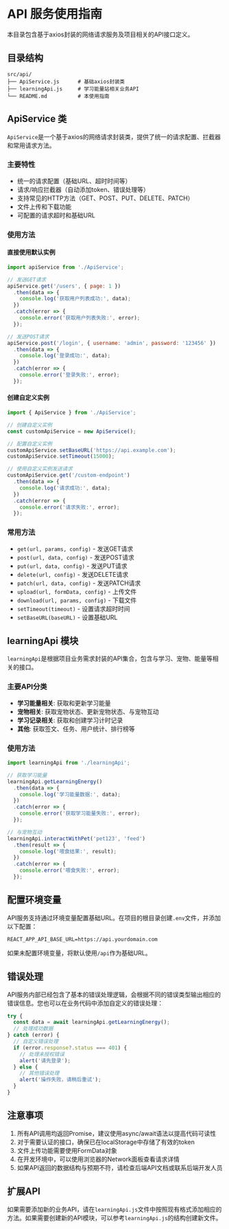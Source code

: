 # API 服务使用指南

本目录包含基于axios封装的网络请求服务及项目相关的API接口定义。

## 目录结构

```
src/api/
├── ApiService.js      # 基础axios封装类
├── learningApi.js     # 学习能量站相关业务API
└── README.md          # 本使用指南
```

## ApiService 类

`ApiService`是一个基于axios的网络请求封装类，提供了统一的请求配置、拦截器和常用请求方法。

### 主要特性

- 统一的请求配置（基础URL、超时时间等）
- 请求/响应拦截器（自动添加token、错误处理等）
- 支持常见的HTTP方法（GET、POST、PUT、DELETE、PATCH）
- 文件上传和下载功能
- 可配置的请求超时和基础URL

### 使用方法

#### 直接使用默认实例

```javascript
import apiService from './ApiService';

// 发送GET请求
apiService.get('/users', { page: 1 })
  .then(data => {
    console.log('获取用户列表成功:', data);
  })
  .catch(error => {
    console.error('获取用户列表失败:', error);
  });

// 发送POST请求
apiService.post('/login', { username: 'admin', password: '123456' })
  .then(data => {
    console.log('登录成功:', data);
  })
  .catch(error => {
    console.error('登录失败:', error);
  });
```

#### 创建自定义实例

```javascript
import { ApiService } from './ApiService';

// 创建自定义实例
const customApiService = new ApiService();

// 配置自定义实例
customApiService.setBaseURL('https://api.example.com');
customApiService.setTimeout(15000);

// 使用自定义实例发送请求
customApiService.get('/custom-endpoint')
  .then(data => {
    console.log('请求成功:', data);
  })
  .catch(error => {
    console.error('请求失败:', error);
  });
```

### 常用方法

- `get(url, params, config)` - 发送GET请求
- `post(url, data, config)` - 发送POST请求
- `put(url, data, config)` - 发送PUT请求
- `delete(url, config)` - 发送DELETE请求
- `patch(url, data, config)` - 发送PATCH请求
- `upload(url, formData, config)` - 上传文件
- `download(url, params, config)` - 下载文件
- `setTimeout(timeout)` - 设置请求超时时间
- `setBaseURL(baseURL)` - 设置基础URL

## learningApi 模块

`learningApi`是根据项目业务需求封装的API集合，包含与学习、宠物、能量等相关的接口。

### 主要API分类

- **学习能量相关**: 获取和更新学习能量
- **宠物相关**: 获取宠物状态、更新宠物状态、与宠物互动
- **学习记录相关**: 获取和创建学习计时记录
- **其他**: 获取签文、任务、用户统计、排行榜等

### 使用方法

```javascript
import learningApi from './learningApi';

// 获取学习能量
learningApi.getLearningEnergy()
  .then(data => {
    console.log('学习能量数据:', data);
  })
  .catch(error => {
    console.error('获取学习能量失败:', error);
  });

// 与宠物互动
learningApi.interactWithPet('pet123', 'feed')
  .then(result => {
    console.log('喂食结果:', result);
  })
  .catch(error => {
    console.error('喂食失败:', error);
  });
```

## 配置环境变量

API服务支持通过环境变量配置基础URL。在项目的根目录创建`.env`文件，并添加以下配置：

```
REACT_APP_API_BASE_URL=https://api.yourdomain.com
```

如果未配置环境变量，将默认使用`/api`作为基础URL。

## 错误处理

API服务内部已经包含了基本的错误处理逻辑，会根据不同的错误类型输出相应的错误信息。您也可以在业务代码中添加自定义的错误处理：

```javascript
try {
  const data = await learningApi.getLearningEnergy();
  // 处理成功数据
} catch (error) {
  // 自定义错误处理
  if (error.response?.status === 401) {
    // 处理未授权错误
    alert('请先登录');
  } else {
    // 其他错误处理
    alert('操作失败，请稍后重试');
  }
}
```

## 注意事项

1. 所有API调用均返回Promise，建议使用async/await语法以提高代码可读性
2. 对于需要认证的接口，确保已在localStorage中存储了有效的token
3. 文件上传功能需要使用FormData对象
4. 在开发环境中，可以使用浏览器的Network面板查看请求详情
5. 如果API返回的数据结构与预期不符，请检查后端API文档或联系后端开发人员

## 扩展API

如果需要添加新的业务API，请在`learningApi.js`文件中按照现有格式添加相应的方法。如果需要创建新的API模块，可以参考`learningApi.js`的结构创建新文件。